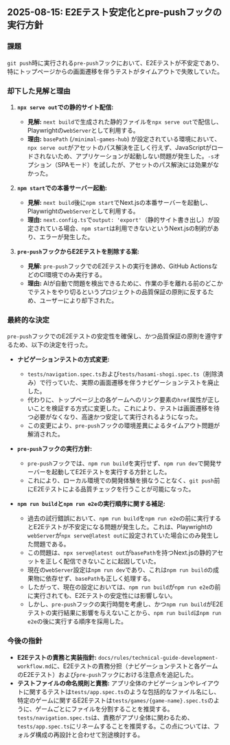## 2025-08-15: E2Eテスト安定化とpre-pushフックの実行方針

### 課題
`git push`時に実行される`pre-push`フックにおいて、E2Eテストが不安定であり、特にトップページからの画面遷移を伴うテストがタイムアウトで失敗していた。

### 却下した見解と理由

1.  **`npx serve out`での静的サイト配信:**
    -   **見解:** `next build`で生成された静的ファイルを`npx serve out`で配信し、Playwrightの`webServer`として利用する。
    -   **理由:** `basePath` (`/minimal-games-hub`) が設定されている環境において、`npx serve out`がアセットのパス解決を正しく行えず、JavaScriptがロードされないため、アプリケーションが起動しない問題が発生した。`-s`オプション（SPAモード）を試したが、アセットのパス解決には効果がなかった。

2.  **`npm start`での本番サーバー起動:**
    -   **見解:** `next build`後に`npm start`でNext.jsの本番サーバーを起動し、Playwrightの`webServer`として利用する。
    -   **理由:** `next.config.ts`で`output: 'export'`（静的サイト書き出し）が設定されている場合、`npm start`は利用できないというNext.jsの制約があり、エラーが発生した。

3.  **`pre-push`フックからE2Eテストを削除する案:**
    -   **見解:** `pre-push`フックでのE2Eテストの実行を諦め、GitHub ActionsなどのCI環境でのみ実行する。
    -   **理由:** AIが自動で問題を検出できるために、作業の手を離れる前のどこかでテストをやり切るというプロジェクトの品質保証の原則に反するため、ユーザーにより却下された。

### 最終的な決定

`pre-push`フックでのE2Eテストの安定性を確保し、かつ品質保証の原則を遵守するため、以下の決定を行った。

-   **ナビゲーションテストの方式変更:**
    -   `tests/navigation.spec.ts`および`tests/hasami-shogi.spec.ts`（削除済み）で行っていた、実際の画面遷移を伴うナビゲーションテストを廃止した。
    -   代わりに、トップページ上の各ゲームへのリンク要素の`href`属性が正しいことを検証する方式に変更した。これにより、テストは画面遷移を待つ必要がなくなり、高速かつ安定して実行されるようになった。
    -   この変更により、`pre-push`フックの環境差異によるタイムアウト問題が解消された。

-   **`pre-push`フックの実行方針:**
    -   `pre-push`フックでは、`npm run build`を実行せず、`npm run dev`で開発サーバーを起動してE2Eテストを実行する方針とした。
    -   これにより、ローカル環境での開発体験を損なうことなく、`git push`前にE2Eテストによる品質チェックを行うことが可能になった。

-   **`npm run build`と`npm run e2e`の実行順序に関する補足:**
    -   過去の試行錯誤において、`npm run build`を`npm run e2e`の前に実行するとE2Eテストが不安定になる問題が発生した。これは、Playwrightの`webServer`が`npx serve@latest out`に設定されていた場合にのみ発生した問題である。
    -   この問題は、`npx serve@latest out`が`basePath`を持つNext.jsの静的アセットを正しく配信できないことに起因していた。
    -   現在の`webServer`設定は`npm run dev`であり、これは`npm run build`の成果物に依存せず、`basePath`も正しく処理する。
    -   したがって、現在の設定においては、`npm run build`が`npm run e2e`の前に実行されても、E2Eテストの安定性には影響しない。
    -   しかし、`pre-push`フックの実行時間を考慮し、かつ`npm run build`がE2Eテストの実行結果に影響を与えないことから、`npm run build`は`npm run e2e`の後に実行する順序を採用した。

### 今後の指針

-   **E2Eテストの責務と実装指針:** `docs/rules/technical-guide-development-workflow.md`に、E2Eテストの責務分担（ナビゲーションテストと各ゲームのE2Eテスト）および`pre-push`フックにおける注意点を追記した。
-   **テストファイルの命名規則と責務:** アプリ全体のナビゲーションやレイアウトに関するテストは`tests/app.spec.ts`のような包括的なファイル名にし、特定のゲームに関するE2Eテストは`tests/games/{game-name}.spec.ts`のように、ゲームごとにファイルを分割することを推奨する。`tests/navigation.spec.ts`は、責務がアプリ全体に関わるため、`tests/app.spec.ts`にリネームすることを推奨する。この点については、フォルダ構成の再設計と合わせて別途検討する。

